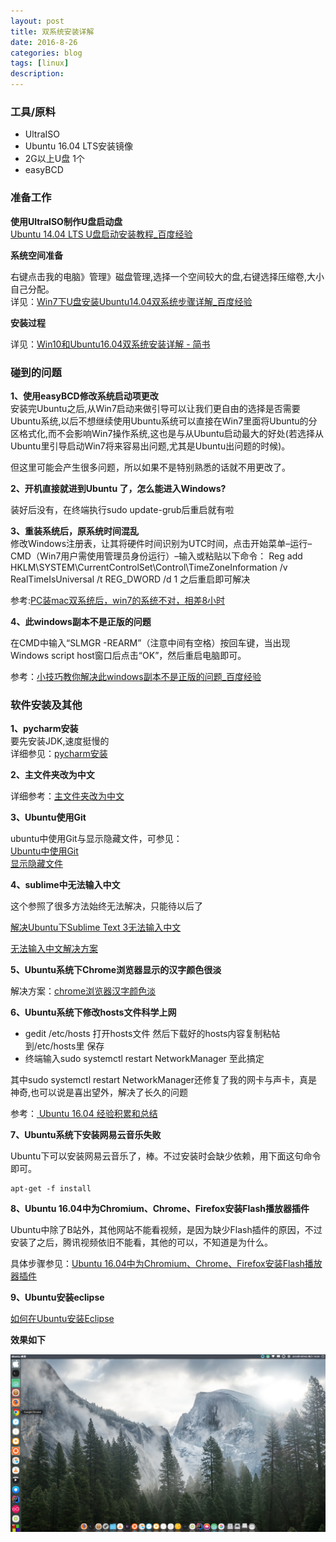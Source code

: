 ```yaml
---
layout: post
title: 双系统安装详解
date: 2016-8-26
categories: blog
tags: [linux]
description: 
---
```


### 工具/原料   

- UltraISO         
- Ubuntu 16.04 LTS安装镜像         
- 2G以上U盘 1个       
- easyBCD           

### 准备工作

**使用UltraISO制作U盘启动盘**        
[Ubuntu 14.04 LTS U盘启动安装教程_百度经验](http://jingyan.baidu.com/article/eb9f7b6d8536a8869364e813.html)

**系统空间准备**    

右键点击我的电脑》管理》磁盘管理,选择一个空间较大的盘,右键选择压缩卷,大小自己分配。         
详见：[Win7下U盘安装Ubuntu14.04双系统步骤详解_百度经验](http://jingyan.baidu.com/article/76a7e409bea83efc3b6e1507.html)

**安装过程**

详见：[Win10和Ubuntu16.04双系统安装详解 - 简书](http://www.jianshu.com/p/16b36b912b02)

### 碰到的问题   

**1、使用easyBCD修改系统启动项更改**    
安装完Ubuntu之后,从Win7启动来做引导可以让我们更自由的选择是否需要Ubuntu系统,以后不想继续使用Ubuntu系统可以直接在Win7里面将Ubuntu的分区格式化,而不会影响Win7操作系统,这也是与从Ubuntu启动最大的好处(若选择从Ubuntu里引导启动Win7将来容易出问题,尤其是Ubuntu出问题的时候)。

但这里可能会产生很多问题，所以如果不是特别熟悉的话就不用更改了。

**2、开机直接就进到Ubuntu 了，怎么能进入Windows?**            

装好后没有，在终端执行sudo update-grub后重启就有啦

**3、重装系统后，原系统时间混乱**                          
修改Windows注册表，让其将硬件时间识别为UTC时间，点击开始菜单–运行–CMD（Win7用户需使用管理员身份运行）–输入或粘贴以下命令：
Reg add HKLM\SYSTEM\CurrentControlSet\Control\TimeZoneInformation /v RealTimeIsUniversal /t REG_DWORD /d 1  之后重启即可解决    

参考:[PC装mac双系统后，win7的系统不对，相差8小时](http://zhidao.baidu.com/link?url=L0Uak8A372nwwA0tpkToEMvRABtSNzY80lhmtpbzV4KB8A3Ptd18MXKW2Jmi8PZcVSwUPm4L8P7BGV0BMKo_zE16WqwN3j15T_tldLnCtIe)

**4、此windows副本不是正版的问题**        

在CMD中输入“SLMGR -REARM”（注意中间有空格）按回车键，当出现Windows script host窗口后点击“OK”，然后重启电脑即可。

参考：[小技巧教你解决此windows副本不是正版的问题_百度经验](http://jingyan.baidu.com/article/7c6fb42869452380642c9027.html)

### 软件安装及其他       

**1、pycharm安装**               
要先安装JDK,速度挺慢的             
详细参见：[pycharm安装](http://blog.csdn.net/qq_33880788/article/details/51479564)           
  

**2、主文件夹改为中文**          

详细参考：[主文件夹改为中文](http://blog.csdn.net/l0605020112/article/details/20285239)

**3、Ubuntu使用Git**       

ubuntu中使用Git与显示隐藏文件，可参见：               
[Ubuntu中使用Git](http://www.cnblogs.com/fanyong/p/3424501.html)            
[显示隐藏文件](http://jingyan.baidu.com/album/6079ad0e84cd9728ff86dbc1.html)              
 

**4、sublime中无法输入中文**        

这个参照了很多方法始终无法解决，只能待以后了          

[解决Ubuntu下Sublime Text 3无法输入中文](http://www.jianshu.com/p/bf05fb3a4709)

[无法输入中文解决方案](http://blog.csdn.net/bleachswh/article/details/51674552)           


**5、Ubuntu系统下Chrome浏览器显示的汉字颜色很淡**      

解决方案：[chrome浏览器汉字颜色淡](https://www.zhihu.com/question/46303724)

**6、Ubuntu系统下修改hosts文件科学上网**                

- gedit /etc/hosts 打开hosts文件 然后下载好的hosts内容复制粘帖到/etc/hosts里 保存 
- 终端输入sudo systemctl restart NetworkManager 至此搞定

其中sudo systemctl restart NetworkManager还修复了我的网卡与声卡，真是神奇,也可以说是喜出望外，解决了长久的问题

参考：[ Ubuntu 16.04 经验积累和总结](http://blog.csdn.net/u013230444/article/details/51388211)


**7、Ubuntu系统下安装网易云音乐失败**         

Ubuntu下可以安装网易云音乐了，棒。不过安装时会缺少依赖，用下面这句命令即可。   

```
apt-get -f install
```

**8、Ubuntu 16.04中为Chromium、Chrome、Firefox安装Flash播放器插件**          

Ubuntu中除了B站外，其他网站不能看视频，是因为缺少Flash插件的原因，不过安装了之后，腾讯视频依旧不能看，其他的可以，不知道是为什么。       

具体步骤参见：[Ubuntu 16.04中为Chromium、Chrome、Firefox安装Flash播放器插件](http://www.linuxidc.com/Linux/2016-05/131098.htm)


**9、Ubuntu安装eclipse**         
 
[如何在Ubuntu安装Eclipse](https://xiequan.info/%E5%A6%82%E4%BD%95%E5%9C%A8ubuntu%E5%AE%89%E8%A3%85eclipse/)

**效果如下**        

![](https://raw.githubusercontent.com/whuhan2013/ImageRepertory/master/android/p4.png)

